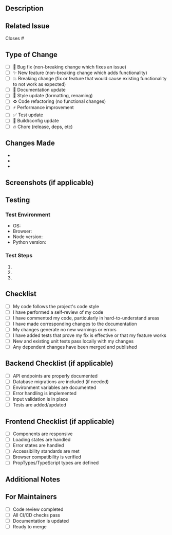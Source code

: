 ## Description
<!-- Provide a clear and concise description of your changes -->

## Related Issue
<!-- Link to the issue this PR addresses -->
Closes #

## Type of Change
<!-- Mark the relevant option with an "x" -->

- [ ] 🐛 Bug fix (non-breaking change which fixes an issue)
- [ ] ✨ New feature (non-breaking change which adds functionality)
- [ ] 💥 Breaking change (fix or feature that would cause existing functionality to not work as expected)
- [ ] 📝 Documentation update
- [ ] 🎨 Style update (formatting, renaming)
- [ ] ♻️ Code refactoring (no functional changes)
- [ ] ⚡️ Performance improvement
- [ ] ✅ Test update
- [ ] 🔧 Build/config update
- [ ] 🔥 Chore (release, deps, etc)

## Changes Made
<!-- List the changes you've made -->

- 
- 
- 

## Screenshots (if applicable)
<!-- Add screenshots to showcase UI changes -->

## Testing
<!-- Describe the tests you ran to verify your changes -->

### Test Environment
- OS: 
- Browser: 
- Node version: 
- Python version: 

### Test Steps
1. 
2. 
3. 

## Checklist
<!-- Mark completed items with an "x" -->

- [ ] My code follows the project's code style
- [ ] I have performed a self-review of my code
- [ ] I have commented my code, particularly in hard-to-understand areas
- [ ] I have made corresponding changes to the documentation
- [ ] My changes generate no new warnings or errors
- [ ] I have added tests that prove my fix is effective or that my feature works
- [ ] New and existing unit tests pass locally with my changes
- [ ] Any dependent changes have been merged and published

## Backend Checklist (if applicable)
- [ ] API endpoints are properly documented
- [ ] Database migrations are included (if needed)
- [ ] Environment variables are documented
- [ ] Error handling is implemented
- [ ] Input validation is in place
- [ ] Tests are added/updated

## Frontend Checklist (if applicable)
- [ ] Components are responsive
- [ ] Loading states are handled
- [ ] Error states are handled
- [ ] Accessibility standards are met
- [ ] Browser compatibility is verified
- [ ] PropTypes/TypeScript types are defined

## Additional Notes
<!-- Any additional information that reviewers should know -->

## For Maintainers
<!-- This section is for maintainers only -->

- [ ] Code review completed
- [ ] All CI/CD checks pass
- [ ] Documentation is updated
- [ ] Ready to merge
